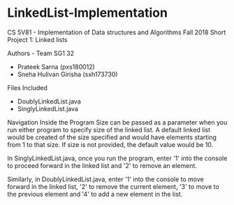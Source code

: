 # LinkedList-Implementation
CS 5V81 - Implementation of Data structures and Algorithms
Fall 2018
Short Project 1: Linked lists

Authors -
Team SG1 32
- Prateek Sarna (pxs180012)
- Sneha Hulivan Girisha (sxh173730)

Files Included
- DoublyLinkedList.java
- SinglyLinkedList.java

Navigation Inside the Program
Size can be passed as a parameter when you run either program to specify size of the linked list. A default linked list would be created of the size specified and would have elements starting from 1 to that size. If size is not provided, the default value would be 10. 

In SinglyLinkedList.java, once you run the program, enter 
'1' into the console to proceed forward in the linked list and 
'2' to remove an element. 

Similarly, in DoublyLinkedList.java, enter 
'1' into the console to move forward in the linked list, 
'2' to remove the current element, 
'3' to move to the previous element and 
'4' to add a new element in the list.
